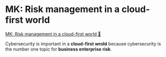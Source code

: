 # MK: Risk management in a cloud-first world

[MK: Risk management in a cloud-first world &#128279;](https://www.coursera.org/learn/strategies-for-cloud-security-risk-management/lecture/BmIIn/mk-risk-management-in-a-cloud-first-world)

Cybersecurity is important in a **cloud-first wrold** because cybersecurity is the number one topic for **business enterprise risk**.
